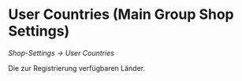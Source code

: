 # User Countries (Main Group Shop Settings)

*Shop-Settings → User Countries*

Die zur Registrierung verfügbaren Länder.